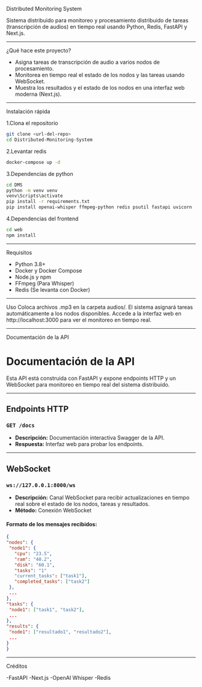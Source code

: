 Distributed Monitoring System

Sistema distribuido para monitoreo y procesamiento distribuido de tareas (transcripción de audios) en tiempo real usando Python, Redis, FastAPI y Next.js.

---

¿Qué hace este proyecto?

- Asigna tareas de transcripción de audio a varios nodos de procesamiento.
- Monitorea en tiempo real el estado de los nodos y las tareas usando WebSocket.
- Muestra los resultados y el estado de los nodos en una interfaz web moderna (Next.js).

---

Instalación rápida

1.Clona el repositorio
   ```bash
   git clone <url-del-repo>
   cd Distributed-Monitoring-System
   ```
2.Levantar redis
   ```bash
  docker-compose up -d
```
3.Dependencias de python
   ```bash
  cd DMS
  python -m venv venv
  venv\Scripts\activate
  pip install -r requirements.txt
  pip install openai-whisper ffmpeg-python redis psutil fastapi uvicorn
```
4.Dependencias del frontend
  ```bash
  cd web
  npm install
   ```
---

Requisitos

- Python 3.8+
- Docker y Docker Compose
- Node.js y npm
- FFmpeg (Para Whisper)
- Redis (Se levanta con Docker)

---

Uso
Coloca archivos .mp3 en la carpeta audios/.
El sistema asignará tareas automáticamente a los nodos disponibles.
Accede a la interfaz web en http://localhost:3000 para ver el monitoreo en tiempo real.

---

Documentación de la API
# Documentación de la API

Esta API está construida con FastAPI y expone endpoints HTTP y un WebSocket para monitoreo en tiempo real del sistema distribuido.

---

## Endpoints HTTP

### `GET /docs`
- **Descripción:** Documentación interactiva Swagger de la API.
- **Respuesta:** Interfaz web para probar los endpoints.

---

## WebSocket

### `ws://127.0.0.1:8000/ws`
- **Descripción:** Canal WebSocket para recibir actualizaciones en tiempo real sobre el estado de los nodos, tareas y resultados.
- **Método:** Conexión WebSocket

#### **Formato de los mensajes recibidos:**
   ```json
{
  "nodes": {
    "node1": {
      "cpu": "23.5",
      "ram": "40.2",
      "disk": "60.1",
      "tasks": "1"
      "current_tasks": ["task1"],
      "completed_tasks": ["task2"]
    },
    ...
  },
  "tasks": {
    "node1": ["task1", "task2"],
    ...
  },
  "results": {
    "node1": ["resultado1", "resultado2"],
    ...
  }
}
```
---

Créditos

-FastAPI
-Next.js
-OpenAI Whisper
-Redis
